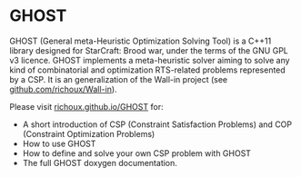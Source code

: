 GHOST
=====

GHOST (General meta-Heuristic Optimization Solving Tool) is a C++11 library designed for StarCraft: Brood war, under the terms of the GNU GPL v3 licence.  GHOST implements a meta-heuristic solver aiming to solve any kind of combinatorial and optimization RTS-related problems represented by a CSP.  It is an generalization of the Wall-in project (see [github.com/richoux/Wall-in](https://github.com/richoux/Wall-in)).

Please visit [richoux.github.io/GHOST](http://richoux.github.io/GHOST) for:

  - A short introduction of CSP (Constraint Satisfaction Problems) and COP (Constraint Optimization Problems)
  - How to use GHOST
  - How to define and solve your own CSP problem with GHOST
  - The full GHOST doxygen documentation.